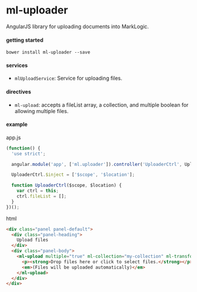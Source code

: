 # ml-uploader
AngularJS library for uploading documents into MarkLogic.

#### getting started

    bower install ml-uploader --save

#### services

- `mlUploadService`: Service for uploading files.

#### directives

- `ml-upload`: accepts a fileList array, a collection, and multiple boolean for allowing multiple files.

#### example

app.js
```javascript
(function() {
  'use strict';

  angular.module('app', ['ml.uploader']).controller('UploaderCtrl', UploaderCtrl);

  UploaderCtrl.$inject = ['$scope', '$location'];

  function UploaderCtrl($scope, $location) {
    var ctrl = this;
    ctrl.fileList = [];
  }
})();
``` 
html 
```html
<div class="panel panel-default">
  <div class="panel-heading">
    Upload files
  </div>
  <div class="panel-body">
    <ml-upload multiple="true" ml-collection="my-collection" ml-transform="'filter-doc'" upload-file-list="ctrl.fileList">
      <p><strong>Drop files here or click to select files.</strong></p>
      <em>(Files will be uploaded automatically)</em>
    </ml-upload>
  </div>
</div>
```

